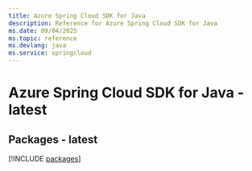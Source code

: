 ```yaml
---
title: Azure Spring Cloud SDK for Java
description: Reference for Azure Spring Cloud SDK for Java
ms.date: 09/04/2025
ms.topic: reference
ms.devlang: java
ms.service: springcloud
---
```

# Azure Spring Cloud SDK for Java - latest
## Packages - latest
[!INCLUDE [packages](spring-cloud-index.md)]